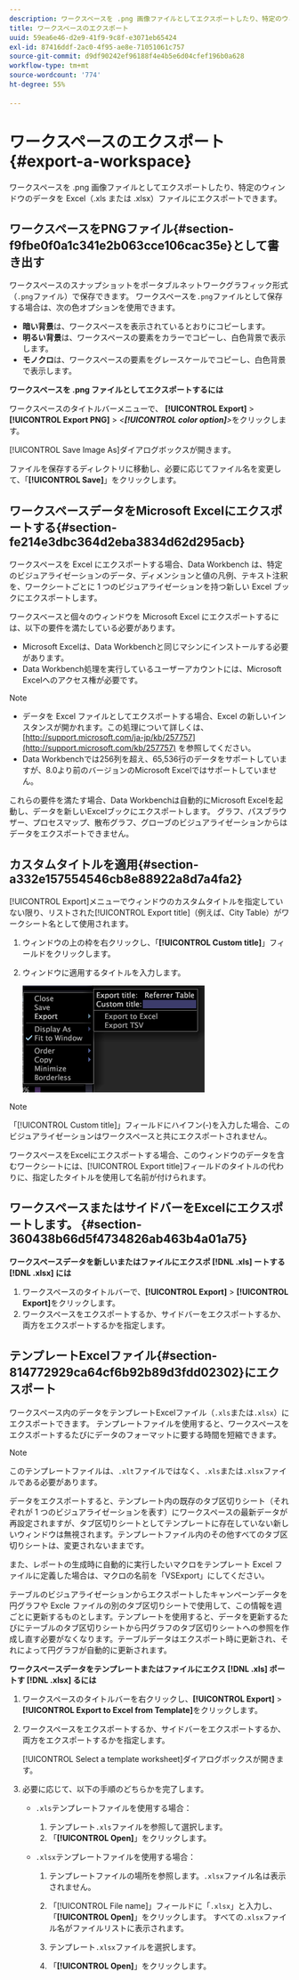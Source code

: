 ```yaml
---
description: ワークスペースを .png 画像ファイルとしてエクスポートしたり、特定のウィンドウのデータを Excel（.xls または .xlsx）ファイルにエクスポートできます。
title: ワークスペースのエクスポート
uuid: 59ea6e46-d2e9-41f9-9c8f-e3071eb65424
exl-id: 87416ddf-2ac0-4f95-ae8e-71051061c757
source-git-commit: d9df90242ef96188f4e4b5e6d04cfef196b0a628
workflow-type: tm+mt
source-wordcount: '774'
ht-degree: 55%

---
```


# ワークスペースのエクスポート{#export-a-workspace}

ワークスペースを .png 画像ファイルとしてエクスポートしたり、特定のウィンドウのデータを Excel（.xls または .xlsx）ファイルにエクスポートできます。

## ワークスペースをPNGファイル{#section-f9fbe0f0a1c341e2b063cce106cac35e}として書き出す

ワークスペースのスナップショットをポータブルネットワークグラフィック形式（`.png`ファイル）で保存できます。 ワークスペースを`.png`ファイルとして保存する場合は、次の色オプションを使用できます。

* **暗い背景**&#x200B;は、ワークスペースを表示されているとおりにコピーします。
* **明るい背景**&#x200B;は、ワークスペースの要素をカラーでコピーし、白色背景で表示します。
* **モノクロ**&#x200B;は、ワークスペースの要素をグレースケールでコピーし、白色背景で表示します。

**ワークスペースを .png ファイルとしてエクスポートするには**

ワークスペースのタイトルバーメニューで、 **[!UICONTROL Export]** > **[!UICONTROL Export PNG]** > *&lt;**[!UICONTROL color option]**>*&#x200B;をクリックします。

[!UICONTROL Save Image As]ダイアログボックスが開きます。

ファイルを保存するディレクトリに移動し、必要に応じてファイル名を変更して、「**[!UICONTROL Save]**」をクリックします。

## ワークスペースデータをMicrosoft Excelにエクスポートする{#section-fe214e3dbc364d2eba3834d62d295acb}

ワークスペースを Excel にエクスポートする場合、Data Workbench は、特定のビジュアライゼーションのデータ、ディメンションと値の凡例、テキスト注釈を、ワークシートごとに 1 つのビジュアライゼーションを持つ新しい Excel ブックにエクスポートします。

ワークスベースと個々のウィンドウを Microsoft Excel にエクスポートするには、以下の要件を満たしている必要があります。

* Microsoft Excelは、Data Workbenchと同じマシンにインストールする必要があります。
* Data Workbench処理を実行しているユーザーアカウントには、Microsoft Excelへのアクセス権が必要です。

>[!NOTE]
>
>* データを Excel ファイルとしてエクスポートする場合、Excel の新しいインスタンスが開かれます。この処理について詳しくは、[http://support.microsoft.com/ja-jp/kb/257757](http://support.microsoft.com/kb/257757) を参照してください。
>* Data Workbenchでは256列を超え、65,536行のデータをサポートしていますが、8.0より前のバージョンのMicrosoft Excelではサポートしていません。
>



これらの要件を満たす場合、Data Workbenchは自動的にMicrosoft Excelを起動し、データを新しいExcelブックにエクスポートします。 グラフ、パスブラウザー、プロセスマップ、散布グラフ、グローブのビジュアライゼーションからはデータをエクスポートできません。

## カスタムタイトルを適用{#section-a332e157554546cb8e88922a8d7a4fa2}

[!UICONTROL Export]メニューでウィンドウのカスタムタイトルを指定していない限り、リストされた[!UICONTROL Export title]（例えば、City Table）がワークシート名として使用されます。

1. ウィンドウの上の枠を右クリックし、「**[!UICONTROL Custom title]**」フィールドをクリックします。
1. ウィンドウに適用するタイトルを入力します。

   ![](assets/mnu_window_TitleBar_Export.png)

>[!NOTE]
>
>「[!UICONTROL Custom title]」フィールドにハイフン(-)を入力した場合、このビジュアライゼーションはワークスペースと共にエクスポートされません。

ワークスペースをExcelにエクスポートする場合、このウィンドウのデータを含むワークシートには、[!UICONTROL Export title]フィールドのタイトルの代わりに、指定したタイトルを使用して名前が付けられます。

## ワークスペースまたはサイドバーをExcelにエクスポートします。 {#section-360438b66d5f4734826ab463b4a01a75}

**ワークスペースデータを新しいまたはファイルにエクスポ [!DNL .xls] ートする [!DNL .xlsx] には**

1. ワークスペースのタイトルバーで、**[!UICONTROL Export]** > **[!UICONTROL Export]**&#x200B;をクリックします。
1. ワークスペースをエクスポートするか、サイドバーをエクスポートするか、両方をエクスポートするかを指定します。

## テンプレートExcelファイル{#section-814772929ca64cf6b92b89d3fdd02302}にエクスポート

ワークスペース内のデータをテンプレートExcelファイル（`.xls`または`.xlsx`）にエクスポートできます。 テンプレートファイルを使用すると、ワークスペースをエクスポートするたびにデータのフォーマットに要する時間を短縮できます。

>[!NOTE]
>
>このテンプレートファイルは、`.xlt`ファイルではなく、`.xls`または`.xlsx`ファイルである必要があります。

データをエクスポートすると、テンプレート内の既存のタブ区切りシート（それぞれが 1 つのビジュアライゼーションを表す）にワークスペースの最新データが再設定されますが、タブ区切りシートとしてテンプレートに存在していない新しいウィンドウは無視されます。テンプレートファイル内のその他すべてのタブ区切りシートは、変更されないままです。

また、レポートの生成時に自動的に実行したいマクロをテンプレート Excel ファイルに定義した場合は、マクロの名前を「VSExport」にしてください。

テーブルのビジュアライゼーションからエクスポートしたキャンペーンデータを円グラフや Excle ファイルの別のタブ区切りシートで使用して、この情報を週ごとに更新するものとします。テンプレートを使用すると、データを更新するたびにテーブルのタブ区切りシートから円グラフのタブ区切りシートへの参照を作成し直す必要がなくなります。テーブルデータはエクスポート時に更新され、それによって円グラフが自動的に更新されます。

**ワークスペースデータをテンプレートまたはファイルにエクス [!DNL .xls] ポートす [!DNL .xlsx] るには**

1. ワークスペースのタイトルバーを右クリックし、**[!UICONTROL Export]** > **[!UICONTROL Export to Excel from Template]**&#x200B;をクリックします。
1. ワークスペースをエクスポートするか、サイドバーをエクスポートするか、両方をエクスポートするかを指定します。

   [!UICONTROL Select a template worksheet]ダイアログボックスが開きます。

1. 必要に応じて、以下の手順のどちらかを完了します。

   * `.xls`テンプレートファイルを使用する場合：

      1. テンプレート`.xls`ファイルを参照して選択します。
      1. 「**[!UICONTROL Open]**」をクリックします。
   * `.xlsx`テンプレートファイルを使用する場合：

      1. テンプレートファイルの場所を参照します。`.xlsx`ファイル名は表示されません。
      1. 「[!UICONTROL File name]」フィールドに「`.xlsx`」と入力し、「**[!UICONTROL Open]**」をクリックします。 すべての`.xlsx`ファイル名がファイルリストに表示されます。

      1. テンプレート`.xlsx`ファイルを選択します。
      1. 「**[!UICONTROL Open]**」をクリックします。
